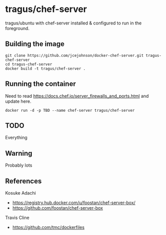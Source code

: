 # tragus/chef-server
tragus/ubuntu with chef-server installed & configured to run in the foreground.

## Building the image
```
git clone https://github.com/jcejohnson/docker-chef-server.git tragus-chef-server
cd tragus-chef-server
docker build -t tragus/chef-server .
```

## Running the container

Need to read https://docs.chef.io/server_firewalls_and_ports.html and update here.

```
docker run -d -p TBD --name chef-server tragus/chef-server
```

## TODO

Everything

## Warning

Probably lots

## References

Kosuke Adachi

- https://registry.hub.docker.com/u/foostan/chef-server-box/
- https://github.com/foostan/chef-server-box

Travis Cline

- https://github.com/tmc/dockerfiles

